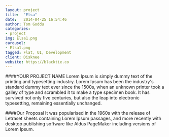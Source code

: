 ```yaml
---
layout: project
title:  "Elsa"
date:   2014-04-25 16:54:46
author: Tom Goddu
categories:
- project
img: Elsa1.png
carousel:
- Elsa1.png
tagged: Flat, UI, Development
client: Disknee
website: https://blacktie.co
---
```

####YOUR PROJECT NAME
Lorem Ipsum is simply dummy text of the printing and typesetting industry. Lorem Ipsum has been the industry's standard dummy text ever since the 1500s, when an unknown printer took a galley of type and scrambled it to make a type specimen book. It has survived not only five centuries, but also the leap into electronic typesetting, remaining essentially unchanged.

####Our Proposal
It was popularised in the 1960s with the release of Letraset sheets containing Lorem Ipsum passages, and more recently with desktop publishing software like Aldus PageMaker including versions of Lorem Ipsum.
